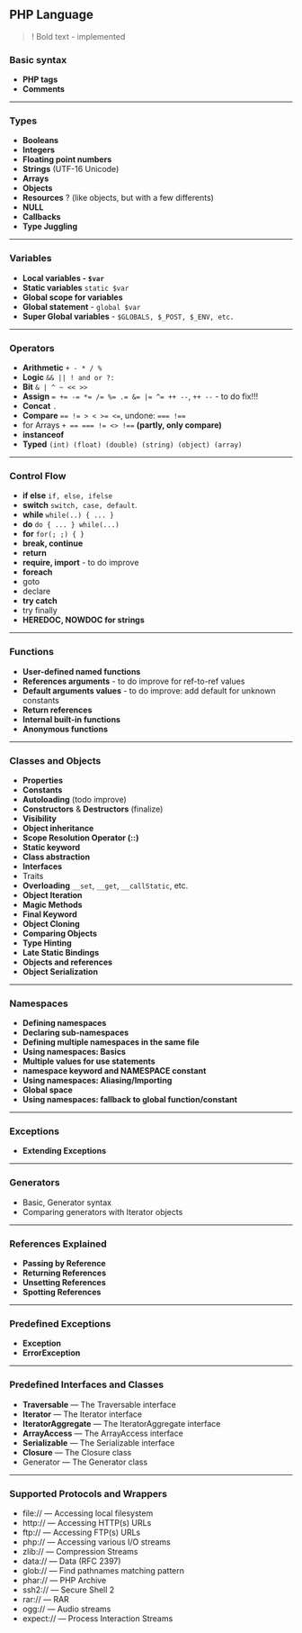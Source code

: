 ## PHP Language

> ! Bold text - implemented

### Basic syntax
+ **PHP tags**
+ **Comments**

---

### Types
+ **Booleans**
+ **Integers**
+ **Floating point numbers**
+ **Strings** (UTF-16 Unicode)
+ **Arrays**
+ **Objects**
+ **Resources** ? (like objects, but with a few differents)
+ **NULL**
+ **Callbacks**
+ **Type Juggling**

---

### Variables
+ **Local variables - `$var`**
+ **Static variables** `static $var`
+ **Global scope for variables**
+ **Global statement** - `global $var`
+ **Super Global variables** - `$GLOBALS, $_POST, $_ENV, etc.`

---

### Operators

+ **Arithmetic** `+ - * / %`
+ **Logic** `&& || ! and or ?:`
+ **Bit** `& | ^ ~ << >>`
+ **Assign** `= += -= *= /= %= .= &= |= ^= ++ --`, `++ --` - to do fix!!!
+ **Concat** `.`
+ **Compare** `== != > < >= <=`, undone: `=== !==`
+ for Arrays `+ == === != <> !==`  **(partly, only compare)**
+ **instanceof**
+ **Typed** `(int) (float) (double) (string) (object) (array)`

---

### Control Flow

+ **if else** `if, else, ifelse`
+ **switch** `switch, case, default`.
+ **while** `while(..) { ... }`
+ **do** `do { ... } while(...)`
+ **for** `for(; ;) { }`
+ **break, continue**
+ **return**
+ **require, import** - to do improve
+ **foreach**
+ goto
+ declare
+ **try catch**
+ try finally
+ **HEREDOC, NOWDOC for strings**

---

### Functions

+ **User-defined named functions**
+ **References arguments** - to do improve for ref-to-ref values
+ **Default arguments values** - to do improve: add default for unknown constants
+ **Return references**
+ **Internal built-in functions**
+ **Anonymous functions**

---

### Classes and Objects

+ **Properties**
+ **Constants**
+ **Autoloading** (todo improve)
+ **Constructors** & **Destructors** (finalize)
+ **Visibility**
+ **Object inheritance**
+ **Scope Resolution Operator (::)**
+ **Static keyword**
+ **Class abstraction**
+ **Interfaces**
+ Traits
+ **Overloading** `__set`, `__get`, `__callStatic`, etc.
+ **Object Iteration**
+ **Magic Methods**
+ **Final Keyword**
+ **Object Cloning**
+ **Comparing Objects**
+ **Type Hinting**
+ **Late Static Bindings**
+ **Objects and references**
+ **Object Serialization**

---

### Namespaces

+ **Defining namespaces**
+ **Declaring sub-namespaces**
+ **Defining multiple namespaces in the same file**
+ **Using namespaces: Basics**
+ **Multiple values for use statements**
+ **namespace keyword and __NAMESPACE__ constant**
+ **Using namespaces: Aliasing/Importing**
+ **Global space**
+ **Using namespaces: fallback to global function/constant**

---

### Exceptions
+ **Extending Exceptions**

---

### Generators
+ Basic, Generator syntax
+ Comparing generators with Iterator objects

---

### References Explained
+ **Passing by Reference**
+ **Returning References**
+ **Unsetting References**
+ **Spotting References**

---

### Predefined Exceptions
+ **Exception**
+ **ErrorException**

---

### Predefined Interfaces and Classes
+ **Traversable** — The Traversable interface
+ **Iterator** — The Iterator interface
+ **IteratorAggregate** — The IteratorAggregate interface
+ **ArrayAccess** — The ArrayAccess interface
+ **Serializable** — The Serializable interface
+ **Closure** — The Closure class
+ Generator — The Generator class

---

### Supported Protocols and Wrappers
+ file:// — Accessing local filesystem
+ http:// — Accessing HTTP(s) URLs
+ ftp:// — Accessing FTP(s) URLs
+ php:// — Accessing various I/O streams
+ zlib:// — Compression Streams
+ data:// — Data (RFC 2397)
+ glob:// — Find pathnames matching pattern
+ phar:// — PHP Archive
+ ssh2:// — Secure Shell 2
+ rar:// — RAR
+ ogg:// — Audio streams
+ expect:// — Process Interaction Streams
